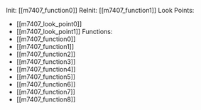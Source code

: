 Init: [[m7407_function0]]
ReInit: [[m7407_function1]]
Look Points:
- [[m7407_look_point0]]
- [[m7407_look_point1]]
Functions:
- [[m7407_function0]]
- [[m7407_function1]]
- [[m7407_function2]]
- [[m7407_function3]]
- [[m7407_function4]]
- [[m7407_function5]]
- [[m7407_function6]]
- [[m7407_function7]]
- [[m7407_function8]]
